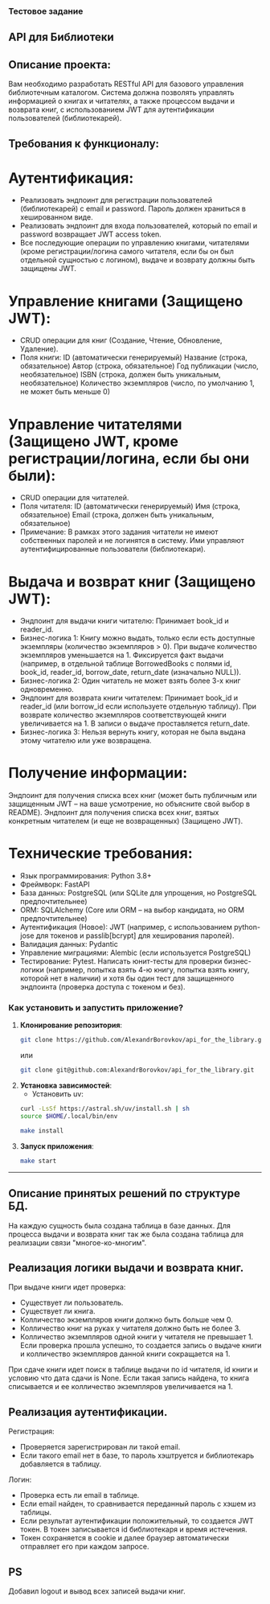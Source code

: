 ### Тестовое задание ###
## API для Библиотеки ##

## Описание проекта: ##
Вам необходимо разработать RESTful API для базового управления библиотечным каталогом. Система должна позволять управлять информацией о книгах и читателях, а также процессом выдачи и возврата книг, с использованием JWT для аутентификации пользователей (библиотекарей).

## Требования к функционалу: ##
# Аутентификация: #
- Реализовать эндпоинт для регистрации пользователей (библиотекарей) с email и password. Пароль должен храниться в хешированном виде.
- Реализовать эндпоинт для входа пользователей, который по email и password возвращает JWT access token.
- Все последующие операции по управлению книгами, читателями (кроме регистрации/логина самого читателя, если бы он был отдельной сущностью с логином), выдаче и возврату должны быть защищены JWT.
# Управление книгами (Защищено JWT): #
- CRUD операции для книг (Создание, Чтение, Обновление, Удаление).
- Поля книги:
    ID (автоматически генерируемый)
    Название (строка, обязательное)
    Автор (строка, обязательное)
    Год публикации (число, необязательное)
    ISBN (строка, должен быть уникальным, необязательное)
    Количество экземпляров (число, по умолчанию 1, не может быть меньше 0)
# Управление читателями (Защищено JWT, кроме регистрации/логина, если бы они были): #
- CRUD операции для читателей.
- Поля читателя:
    ID (автоматически генерируемый)
    Имя (строка, обязательное)
    Email (строка, должен быть уникальным, обязательное)
- Примечание: В рамках этого задания читатели не имеют собственных паролей и не логинятся в систему. Ими управляют аутентифицированные пользователи (библиотекари).
# Выдача и возврат книг (Защищено JWT): #
- Эндпоинт для выдачи книги читателю:
    Принимает book_id и reader_id.
- Бизнес-логика 1: Книгу можно выдать, только если есть доступные экземпляры (количество экземпляров > 0). При выдаче          количество экземпляров уменьшается на 1.
Фиксируется факт выдачи (например, в отдельной таблице BorrowedBooks с полями id, book_id, reader_id, borrow_date, return_date (изначально NULL)).
- Бизнес-логика 2: Один читатель не может взять более 3-х книг одновременно.
- Эндпоинт для возврата книги читателем:
Принимает book_id и reader_id (или borrow_id если используете отдельную таблицу).
При возврате количество экземпляров соответствующей книги увеличивается на 1.
В записи о выдаче проставляется return_date.
- Бизнес-логика 3: Нельзя вернуть книгу, которая не была выдана этому читателю или уже возвращена.
# Получение информации: #
Эндпоинт для получения списка всех книг (может быть публичным или защищенным JWT – на ваше усмотрение, но объясните свой выбор в README).
Эндпоинт для получения списка всех книг, взятых конкретным читателем (и еще не возвращенных) (Защищено JWT).
# Технические требования: #
- Язык программирования: Python 3.8+
- Фреймворк: FastAPI
- База данных: PostgreSQL (или SQLite для упрощения, но PostgreSQL предпочтительнее)
- ORM: SQLAlchemy (Core или ORM – на выбор кандидата, но ORM предпочтительнее)
- Аутентификация (Новое): JWT (например, с использованием python-jose для токенов и passlib[bcrypt] для хеширования паролей).
- Валидация данных: Pydantic
- Управление миграциями: Alembic (если используется PostgreSQL)
- Тестирование: Pytest. Написать юнит-тесты для проверки бизнес-логики (например, попытка взять 4-ю книгу, попытка взять книгу, которой нет в наличии) и хотя бы один тест для защищенного эндпоинта (проверка доступа с токеном и без).


### Как установить и запустить приложение? ###
1. **Клонирование репозитория**:
    ```sh
    git clone https://github.com/AlexandrBorovkov/api_for_the_library.git
   ```
    или
    ```sh
    git clone git@github.com:AlexandrBorovkov/api_for_the_library.git
    ```
2. **Установка зависимостей**:
    - Установить uv:
    ```sh
    curl -LsSf https://astral.sh/uv/install.sh | sh
    source $HOME/.local/bin/env
    ```
    ```sh
    make install
    ```
3. **Запуск приложения**:
    ```sh
    make start
    ```
---

## Описание принятых решений по структуре БД. ##
На каждую сущность была создана таблица в базе данных.
Для процесса выдачи и возврата книг так же была создана таблица для реализации связи "многое-ко-многим".

## Реализация логики выдачи и возврата книг. ##
При выдаче книги идет проверка:
- Существует ли пользователь.
- Существует ли книга.
- Колличество экземпляров книги должно быть больше чем 0.
- Колличество книг на руках у читателя должно быть не более 3.
- Колличество экземпляров одной книги у читателя не превышает 1.
Если проверка прошла успешно, то создается запись о выдаче книги и колличество экземпляров данной книги сокращается на 1.

При сдаче книги идет поиск в таблице выдачи по id читателя, id книги и условию что дата сдачи is None. Если такая запись найдена, то книга списывается и ее колличество экземпляров увеличивается на 1.

## Реализация аутентификации. ##
Регистрация:
- Проверяется зарегистрирован ли такой email.
- Если такого email нет в базе, то пароль хэштруется и библиотекарь добавляется в таблицу.

Логин:
- Проверка есть ли email в таблице.
- Если email найден, то сравнивается переданный пароль с хэшем из таблицы.
- Если результат аутентификации положительный, то создается JWT токен. В токен записывается id библиотекаря и время истечения.
- Токен сохраняется в cookie и далее браузер автоматически отправляет его при каждом запросе.

## PS ##
Добавил logout и вывод всех записей выдачи книг.
